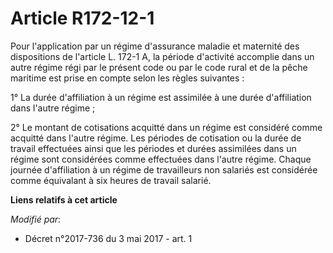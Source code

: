 # Article R172-12-1

Pour l'application par un régime d'assurance maladie et maternité des dispositions de l'article L. 172-1 A, la période
d'activité accomplie dans un autre régime régi par le présent code ou par le code rural et de la pêche maritime est prise en
compte selon les règles suivantes :

1° La durée d'affiliation à un régime est assimilée à une durée d'affiliation dans l'autre régime ;

2° Le montant de cotisations acquitté dans un régime est considéré comme acquitté dans l'autre régime. Les périodes de
cotisation ou la durée de travail effectuées ainsi que les périodes et durées assimilées dans un régime sont considérées
comme effectuées dans l'autre régime. Chaque journée d'affiliation à un régime de travailleurs non salariés est considérée
comme équivalant à six heures de travail salarié.

**Liens relatifs à cet article**

_Modifié par_:

  - Décret n°2017-736 du 3 mai 2017 - art. 1
